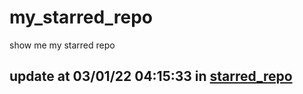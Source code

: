 # my_starred_repo
show me my starred repo

update at 03/01/22 04:15:33 in [starred_repo](./index.html)
---

